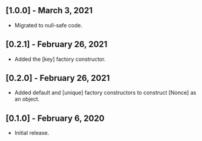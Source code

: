 ## [1.0.0] - March 3, 2021

* Migrated to null-safe code.

## [0.2.1] - February 26, 2021

* Added the [key] factory constructor.

## [0.2.0] - February 26, 2021

* Added default and [unique] factory constructors to
construct [Nonce] as an object.

## [0.1.0] - February 6, 2020

* Initial release.

